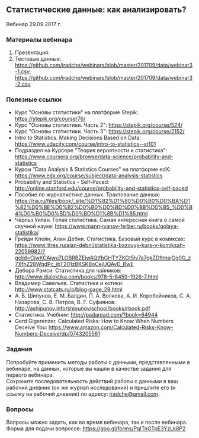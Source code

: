 ## Статистические данные: как анализировать?
Вебинар 29.09.2017 г.  

### Материалы вебинара
1. Презентация:      
2. Тестовые данные: https://github.com/iradche/webinars/blob/master/201709/data/webinar3-1.csv, https://github.com/iradche/webinars/blob/master/201709/data/webinar3-2.csv       


###  Полезные ссылки
* Курс "Основы статистики" на платформе Stepik: https://stepik.org/course/76/          
* Курс "Основы статистики. Часть 2": https://stepik.org/course/524/        
* Курс "Основы статистики. Часть 3": https://stepik.org/course/2152/     
* Intro to Statistics. Making Decisions Based on Data: https://www.udacity.com/course/intro-to-statistics--st101     
* Подраздел на Курсере "Теория вероятности и статистика": https://www.coursera.org/browse/data-science/probability-and-statistics      
* Курсы "Data Analysis & Statistics Courses" на платформе edX: https://www.edx.org/course/subject/data-analysis-statistics     
* Probability and Statistics - Self-Paced: http://online.stanford.edu/course/probability-and-statistics-self-paced     
* Пособие по журналистике данных. Трактование данных: https://ria.ru/files/book/_site/%D1%82%D1%80%D0%B0%D0%BA%D1%82%D0%BE%D0%B2%D0%B0%D0%BD%D0%B8%D0%B5_%D0%B4%D0%B0%D0%BD%D0%BD%D1%8B%D1%85.html     
* Чарльз Уилан. Голая статистика. Самая интересная книга о самой скучной науке: https://www.mann-ivanov-ferber.ru/books/golaya-statistika/    
* Грейди Клейн, Алан Дебни. Статистика. Базовый курс в комиксах: https://www.litres.ru/alan-debni/statistika-bazovyy-kurs-v-komiksah-22059982/?gclid=CjwKCAjwu7LOBRBZEiwAQtfbGHTYZKGt5lv7a7gkZDftmajCg0G_z7XfhZ28WgdPc_ibT201zBKSKBoCeiUQAvD_BwE    
* Дебора Рамси. Статистика для чайников: http://www.dialektika.com/books/978-5-8459-1926-7.html     
* Владимир Савельев. Статистика и котики: http://www.statcats.ru/p/blog-page_29.html     
* А. Б. Шипунов, Е. М. Балдин, П. А. Волкова, А. И. Коробейников,
С. А. Назарова, С. В. Петров, В. Г. Суфиянов: http://ashipunov.info/shipunov/school/books/rbook.pdf     
* Статистика. Учебник: http://padaread.com/?book=64944     
* Gerd Gigerenzer. Calculated Risks: How to Know When Numbers Deceive You: https://www.amazon.com/Calculated-Risks-Know-Numbers-Deceive/dp/0743205561     


### Задания 
Попробуйте применить методы работы с данными, представленными в вебинаре, на данных, которые вы нашли в качестве задания для первого вебинара.      
Сохраните последовательность действий работы с данными в ваш рабочий дневник (он же журнал исследований) и пришлите его (и ссылку на рабочий дневник) по адресу: iradche@gmail.com.      
    
       
### Вопросы 

Вопросы можно задать, как во время вебинара, так и после вебинара.
Форма для подачи вопросов: https://goo.gl/forms/PqITnGTpE3YzLk8P2      
